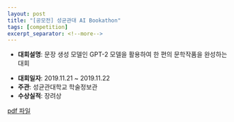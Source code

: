 ```yaml
---
layout: post
title: "[공모전] 성균관대 AI Bookathon"
tags: [competition]
excerpt_separator: <!--more-->
---
```


- **대회설명**: 문장 생성 모델인 GPT-2 모델을 활용하여 한 편의 문학작품을 완성하는 대회
<!--more-->
- **대회일자**: 2019.11.21 ~ 2019.11.22
- **주관**: 성균관대학교 학술정보관
- **수상실적**: 장려상


[pdf 파일](https://github.com/skku-tnt/skku-tnt.github.io/blob/master/assets/AI_hackathon_TNT.pdf)


